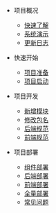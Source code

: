 * 项目概况
    * [快速了解](README.md "快速了解")
    * [系统演示](docs/home/system-demo.md "系统演示")
    * [更新日志](docs/home/project-changelog.md "更新日志")

* 快速开始
    * [项目准备](docs/home/project-prepare.md "项目准备")
    * [项目启动](docs/home/project-start.md "项目启动")

* 项目开发
    * [新增模块](docs/home/add-module.md "新增模块")
    * [修改包名](docs/home/modify-package.md "修改包名")
    * [后端规范](docs/java-handbook/develop-specification.md "后端规范")
    * [前端规范](docs/web-handbook/develop-specification.md "前端规范")

* 项目部署
    * [组件部署](docs/home/project-deploy-components.md "组件部署")
    * [后端部署](docs/home/project-deploy-java.md "后端部署")
    * [前端部署](docs/home/project-deploy-web.md "前端部署")
    * [全量部署](docs/home/project-deploy-all.md "全量部署")
    * [常见问题](docs/home/project-deploy-question.md "常见问题")
